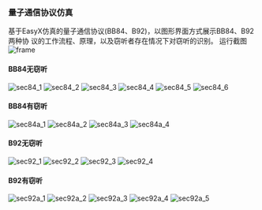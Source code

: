 ### 量子通信协议仿真
基于EasyX仿真的量子通信协议(BB84、B92)，以图形界面方式展示BB84、B92两种协
议的工作流程、原理，以及窃听者存在情况下对窃听的识别。
运行截图
![frame](./运行截图/bb84无窃听/捕获.PNG)
#### BB84无窃听
![sec84_1](./运行截图/bb84无窃听/捕获1.PNG)
![sec84_2](./运行截图/bb84无窃听/捕获2.PNG)
![sec84_3](./运行截图/bb84无窃听/捕获3.PNG)
![sec84_4](./运行截图/bb84无窃听/捕获4.PNG)
![sec84_5](./运行截图/bb84无窃听/捕获5.PNG)
![sec84_6](./运行截图/bb84无窃听/捕获6.PNG)
#### BB84有窃听
![sec84a_1](./运行截图/bb84有窃听/捕获1.PNG)
![sec84a_2](./运行截图/bb84有窃听/捕获2.PNG)
![sec84a_3](./运行截图/bb84有窃听/捕获3.PNG)
![sec84a_4](./运行截图/bb84有窃听/捕获4.PNG)

#### B92无窃听
![sec92_1](./运行截图/b92无窃听/捕获.PNG)
![sec92_2](./运行截图/b92无窃听/捕获1.PNG)
![sec92_3](./运行截图/b92无窃听/捕获2.PNG)
![sec92_4](./运行截图/b92无窃听/捕获3.PNG)
#### B92有窃听
![sec92a_1](./运行截图/b92有窃听/捕获.PNG)
![sec92a_2](./运行截图/b92有窃听/捕获1.PNG)
![sec92a_3](./运行截图/b92有窃听/捕获2.PNG)
![sec92a_4](./运行截图/b92有窃听/捕获3.PNG)
![sec92a_5](./运行截图/b92有窃听/捕获4.PNG)